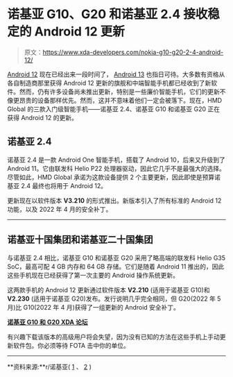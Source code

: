 # 诺基亚 G10、G20 和诺基亚 2.4 接收稳定的 Android 12 更新

> 原文：<https://www.xda-developers.com/nokia-g10-g20-2-4-android-12/>

[Android 12](https://xda-developers.com/android-12) 现在已经出来一段时间了， [Android 13](https://xda-developers.com/android-13) 也指日可待。大多数有资格从各自制造商那里获得 Android 12 更新的旗舰和中端智能手机都已经收到了新软件。然而，仍有许多设备尚未推出更新，特别是一些廉价智能手机，它们的更新不像更昂贵的设备那样优先。然而，这并不意味着他们一定会被落下。现在，HMD Global 的三款入门级智能手机——诺基亚 2.4、诺基亚 G10 和诺基亚 G20 正在获得 Android 12 的更新。

## 诺基亚 2.4

诺基亚 2.4 是一款 Android One 智能手机，搭载了 Android 10，后来又升级到了 Android 11。它由联发科 Helio P22 处理器驱动，因此它几乎不是最强大的选择。尽管如此，HMD Global 承诺为这款设备提供 2 个主要更新，因此即使是预算诺基亚 2.4 最终也将用于 Android 12。

更新现在以软件版本 **V3.210** 的形式推出。新版本引入了所有标准的 Android 12 功能，以及 2022 年 4 月的安全补丁。

* * *

## 诺基亚十国集团和诺基亚二十国集团

与诺基亚 2.4 相比，诺基亚 G10 和诺基亚 G20 采用了略高端的联发科 Helio G35 SoC，最高可配 4 GB 内存和 64 GB 存储。它们是随着 Android 11 推出的，因此这些手机现在已经获得了第一次主要的 Android 操作系统更新。

这两款手机的 Android 12 更新通过软件版本 **V2.210** (适用于诺基亚 G10)和 **V2.230** (适用于诺基亚 G20)发布。发行说明几乎完全相同，但 G20(2022 年 5 月)比 G10(2022 年 4 月)获得了一组更新的 Android 安全补丁。

**[诺基亚 G10 和 G20 XDA 论坛](https://forum.xda-developers.com/f/nokia-g10-g20-g21.12217/)**

有兴趣下载该版本的高级用户将会失望，因为没有已知的方法在这些手机上手动更新软件包。你必须等待 FOTA 击中你的单位。

* * *

**资料来源:**r/诺基亚( [1](https://www.reddit.com/r/Nokia/comments/uquucg/android_12_for_nokia_24/) 、 [2](https://www.reddit.com/r/Nokia/comments/urgnb8/android_12_on_nokia_g10/) )